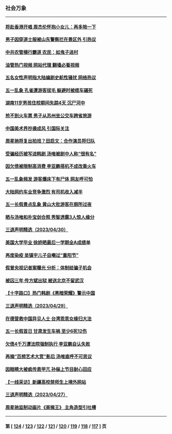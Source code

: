 ### 社会万象
---
#### [将赴香港开唱 周杰伦怀抱小女儿：再多陪一下](../../pages/ncid282/n13986717.md?05030845) 
#### [男子因穿道士服被山东警察拦在景区外 引热议](../../pages/ncid282/n13986831.md?05030845) 
#### [中共农管横行霸道 农民：如鬼子进村](../../pages/ncid282/n13985993.md?05030845) 
#### [油管热门视频 网站代理 翻墙必看视频](http://138.2.39.72:81/youtube.html?epic-marker?05030845)
#### [五名女性声明指大陆编剧史航性骚扰 网络热议](../../pages/ncid282/n13986678.md?05030845) 
#### [五一乱象 孔雀遭游客拔毛 躲避时被缆车碾死](../../pages/ncid282/n13986480.md?05030845) 
#### [湖南11岁男孩住校期间失踪4天 沉尸河中](../../pages/ncid282/n13986500.md?05030845) 
#### [抢不到火车票 男子从苏州坐公交车跨省旅游](../../pages/ncid282/n13986391.md?05030845) 
#### [中国美术界抄袭成风 引国际关注](../../pages/ncid282/n13986221.md?05030845) 
#### [周星驰将复出拍戏？田启文：合作演员将归队](../../pages/ncid282/n13986097.md?05030845) 
#### [受骗经历被写进韩剧 汤唯被剧中人称“很有名”](../../pages/ncid282/n13986058.md?05030845) 
#### [因欠债被限制高消费 李亚鹏搭机不成改乘火车](../../pages/ncid282/n13986000.md?05030845) 
#### [五一乱象频发 游客爆床下有尸体 网友呼可怕](../../pages/ncid282/n13985960.md?05030845) 
#### [大陆网约车业竞争激烈 有司机收入减半](../../pages/ncid282/n13985701.md?05030845) 
#### [五一长假景点乱象 黄山大批游客在厕所过夜](../../pages/ncid282/n13985593.md?05030845) 
#### [晒与汤唯和朴宝剑合照 秀智透露3人惊人缘分](../../pages/ncid282/n13985442.md?05030845) 
#### [三退声明精选（2023/04/30）](../../pages/ncid282/n13985548.md?05030845) 
#### [美国大学毕业 徐娇晒最后一学期全A成绩单](../../pages/ncid282/n13985337.md?05030845) 
#### [再度染疫 吴镇宇儿子自嘲过“重阳节”](../../pages/ncid282/n13985407.md?05030845) 
#### [假冒央视记者案曝光 分析：体制给骗子机会](../../pages/ncid282/n13985393.md?05030845) 
#### [被囚三年 传方斌出狱 被送北京不留武汉](../../pages/ncid282/n13984884.md?05030845) 
#### [【十字路口】热门韩剧《黑暗荣耀》警示中国](../../pages/ncid282/n13984483.md?05030845) 
#### [三退声明精选（2023/04/29）](../../pages/ncid282/n13984833.md?05030845) 
#### [在德营救中国异见人士 台湾乖乖女缘归大法](../../pages/ncid282/n13983898.md?05030845) 
#### [五一长假首日 甘肃发生车祸 至少6死12伤](../../pages/ncid282/n13984358.md?05030845) 
#### [欠债4千万遭法院强制执行 李亚鹏自认失败](../../pages/ncid282/n13984053.md?05030845) 
#### [再摘“百想艺术大赏”影后 汤唯直呼不可思议](../../pages/ncid282/n13983987.md?05030845) 
#### [因眼睛大被疯传患甲亢 孙俪上节目耐心回应](../../pages/ncid282/n13983971.md?05030845) 
#### [【一线采访】新疆高校禁师生上境外网站](../../pages/ncid282/n13983436.md?05030845) 
#### [三退声明精选（2023/04/27）](../../pages/ncid282/n13983334.md?05030845) 
#### [周星驰监制动画片《美猴王》 主角造型引吐槽](../../pages/ncid282/n13983025.md?05030845) 

---
#### 第 [ [124](./124.md?05030845) / [123](./123.md?05030845) / [122](./122.md?05030845) / [121](./121.md?05030845) / [120](./120.md?05030845) / [119](./119.md?05030845) / [118](./118.md?05030845) / [117](./117.md?05030845) ] 页
